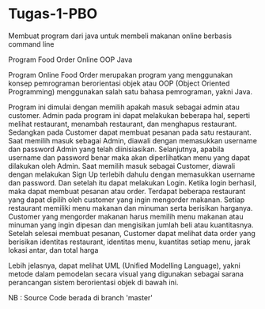 # Tugas-1-PBO
Membuat program dari java untuk membeli makanan online berbasis command line

Program Food Order Online OOP Java

Program Online Food Order merupakan program yang menggunakan konsep pemrograman berorientasi objek atau OOP (Object Oriented Programming) menggunakan salah satu bahasa pemrograman, yakni Java.

Program ini dimulai dengan memilih apakah masuk sebagai admin atau customer. Admin pada program ini dapat melakukan beberapa hal, seperti melihat restaurant, menambah restaurant, dan menghapus restaurant. Sedangkan pada Customer dapat membuat pesanan pada satu restaurant.
Saat memilih masuk sebagai Admin, diawali dengan memasukkan username dan password Admin yang telah diinisiasikan. Selanjutnya, apabila username dan password benar maka akan diperlihatkan menu yang dapat dilakukan oleh Admin.
Saat memilih masuk sebagai Customer, diawali dengan melakukan Sign Up terlebih dahulu dengan memasukkan username dan password. Dan setelah itu dapat melakukan Login. Ketika login berhasil, maka dapat membuat pesanan atau order.
Terdapat beberapa restaurant yang dapat dipilih oleh customer yang ingin mengorder makanan. Setiap restaurant memiliki menu makanan dan minuman serta berisikan harganya.
Customer yang mengorder makanan harus memilih menu makanan atau minuman yang ingin dipesan dan mengisikan jumlah beli atau kuantitasnya.
Setelah selesai membuat pesanan, Customer dapat melihat data order yang berisikan identitas restaurant, identitas menu, kuantitas setiap menu, jarak lokasi antar, dan total harga


Lebih jelasnya, dapat melihat UML (Unified Modelling Language), yakni metode dalam pemodelan secara visual yang digunakan sebagai sarana perancangan sistem berorientasi objek di bawah ini.





NB : Source Code berada di branch 'master'
